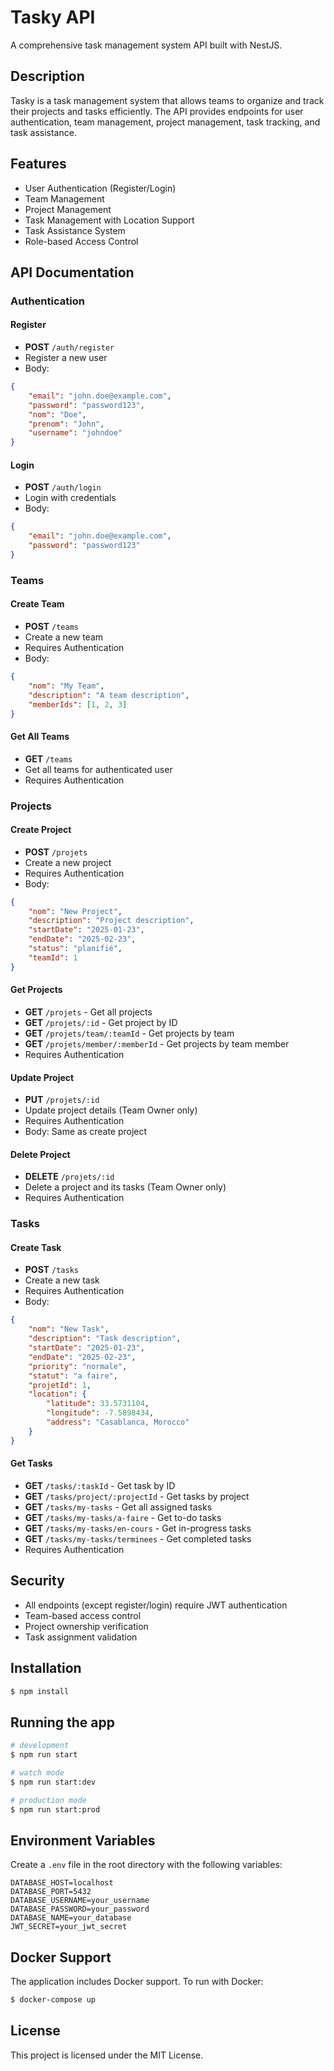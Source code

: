 # Tasky API

A comprehensive task management system API built with NestJS.

## Description

Tasky is a task management system that allows teams to organize and track their projects and tasks efficiently. The API provides endpoints for user authentication, team management, project management, task tracking, and task assistance.

## Features

- User Authentication (Register/Login)
- Team Management
- Project Management
- Task Management with Location Support
- Task Assistance System
- Role-based Access Control

## API Documentation

### Authentication

#### Register
- **POST** `/auth/register`
- Register a new user
- Body:
```json
{
    "email": "john.doe@example.com",
    "password": "password123",
    "nom": "Doe",
    "prenom": "John",
    "username": "johndoe"
}
```

#### Login
- **POST** `/auth/login`
- Login with credentials
- Body:
```json
{
    "email": "john.doe@example.com",
    "password": "password123"
}
```

### Teams

#### Create Team
- **POST** `/teams`
- Create a new team
- Requires Authentication
- Body:
```json
{
    "nom": "My Team",
    "description": "A team description",
    "memberIds": [1, 2, 3]
}
```

#### Get All Teams
- **GET** `/teams`
- Get all teams for authenticated user
- Requires Authentication

### Projects

#### Create Project
- **POST** `/projets`
- Create a new project
- Requires Authentication
- Body:
```json
{
    "nom": "New Project",
    "description": "Project description",
    "startDate": "2025-01-23",
    "endDate": "2025-02-23",
    "status": "planifié",
    "teamId": 1
}
```

#### Get Projects
- **GET** `/projets` - Get all projects
- **GET** `/projets/:id` - Get project by ID
- **GET** `/projets/team/:teamId` - Get projects by team
- **GET** `/projets/member/:memberId` - Get projects by team member
- Requires Authentication

#### Update Project
- **PUT** `/projets/:id`
- Update project details (Team Owner only)
- Requires Authentication
- Body: Same as create project

#### Delete Project
- **DELETE** `/projets/:id`
- Delete a project and its tasks (Team Owner only)
- Requires Authentication

### Tasks

#### Create Task
- **POST** `/tasks`
- Create a new task
- Requires Authentication
- Body:
```json
{
    "nom": "New Task",
    "description": "Task description",
    "startDate": "2025-01-23",
    "endDate": "2025-02-23",
    "priority": "normale",
    "statut": "a faire",
    "projetId": 1,
    "location": {
        "latitude": 33.5731104,
        "longitude": -7.5898434,
        "address": "Casablanca, Morocco"
    }
}
```

#### Get Tasks
- **GET** `/tasks/:taskId` - Get task by ID
- **GET** `/tasks/project/:projectId` - Get tasks by project
- **GET** `/tasks/my-tasks` - Get all assigned tasks
- **GET** `/tasks/my-tasks/a-faire` - Get to-do tasks
- **GET** `/tasks/my-tasks/en-cours` - Get in-progress tasks
- **GET** `/tasks/my-tasks/terminees` - Get completed tasks
- Requires Authentication

## Security

- All endpoints (except register/login) require JWT authentication
- Team-based access control
- Project ownership verification
- Task assignment validation

## Installation

```bash
$ npm install
```

## Running the app

```bash
# development
$ npm run start

# watch mode
$ npm run start:dev

# production mode
$ npm run start:prod
```

## Environment Variables

Create a `.env` file in the root directory with the following variables:

```env
DATABASE_HOST=localhost
DATABASE_PORT=5432
DATABASE_USERNAME=your_username
DATABASE_PASSWORD=your_password
DATABASE_NAME=your_database
JWT_SECRET=your_jwt_secret
```

## Docker Support

The application includes Docker support. To run with Docker:

```bash
$ docker-compose up
```

## License

This project is licensed under the MIT License.
